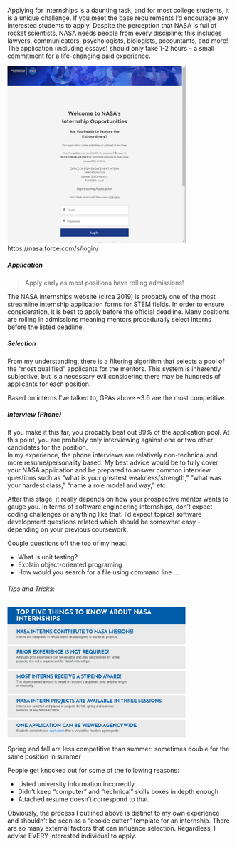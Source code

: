 Applying for internships is a daunting task, and for most college students, it is a unique challenge.  If you meet the base requirements I’d encourage any interested students to apply.  Despite the perception that NASA is full of rocket scientists, NASA needs people from every discipline: this includes lawyers, communicators, psychologists, biologists, accountants, and more!
The application (including essays) should only take 1-2 hours – a small commitment for a life-changing paid experience.

<img src="/images/nasa internship homepage.PNG" alt="NASA Internship Homepage" width="400" />
https://nasa.force.com/s/login/


##### Application

> Apply early as most positions have rolling admissions!

The NASA internships website (circa 2019) is probably one of the most streamline internship application forms for STEM fields.
In order to ensure consideration, it is best to apply before the official deadline.
Many positions are rolling in admissions meaning mentors procedurally select interns before the listed deadline.



##### Selection

From my understanding, there is a filtering algorithm that selects a pool of the “most qualified” applicants for the mentors.
This system is inherently subjective, but is a necessary evil considering there may be hundreds of applicants for each position.  

Based on interns I’ve talked to, GPAs above ~3.6 are the most competitive.   

##### Interview (Phone)

If you make it this far, you probably beat out 99% of the application pool. 
At this point, you are probably only interviewing against one or two other candidates for the position.  
In my experience, the phone interviews are relatively non-technical and more resume/personality based.
My best advice would be to fully cover your NASA application and be prepared to answer common interview questions such as “what is your greatest weakness/strength,” “what was your hardest class,” “name a role model and way,” etc.  

After this stage, it really depends on how your prospective mentor wants to gauge you. 
In terms of software engineering internships, don’t expect coding challenges or anything like that. 
I’d expect topical software development questions related which should be somewhat easy - depending on your previous coursework. 

Couple questions off the top of my head:
- What is unit testing?
- Explain object-oriented programing
- How would you search for a file using command line … 




###### Tips and Tricks:

<img src="/images/nasa intern facts.PNG" alt="From NASA Internship Website" width="400" />

Spring and fall are less competitive than summer:  sometimes double for the same position in summer 

People get knocked out for some of the following reasons:

- Listed university information incorrectly 
- Didn’t keep “computer” and “technical” skills boxes in depth enough
- Attached resume doesn’t correspond to that.   


Obviously, the process I outlined above is distinct to my own experience and shouldn’t be seen as a “cookie cutter” template for an internship.  There are so many external factors that can influence selection.  Regardless, I advise EVERY interested individual to apply.
